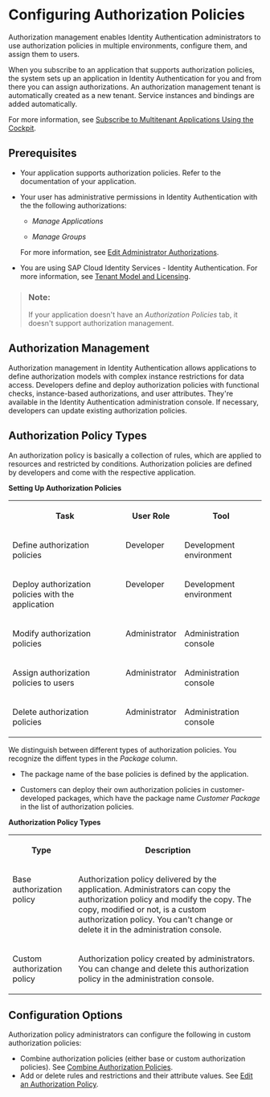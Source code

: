 <!-- loio982ac5f91d2346fda8dd8096e861fc36 -->

# Configuring Authorization Policies

Authorization management enables Identity Authentication administrators to use authorization policies in multiple environments, configure them, and assign them to users.

When you subscribe to an application that supports authorization policies, the system sets up an application in Identity Authentication for you and from there you can assign authorizations. An authorization management tenant is automatically created as a new tenant. Service instances and bindings are added automatically.

For more information, see [Subscribe to Multitenant Applications Using the Cockpit](https://help.sap.com/docs/BTP/65de2977205c403bbc107264b8eccf4b/7a3e39622be14413b2a4df7c02ca1170.html).



<a name="loio982ac5f91d2346fda8dd8096e861fc36__section_axh_vvq_swb"/>

## Prerequisites

-   Your application supports authorization policies. Refer to the documentation of your application.

-   Your user has administrative permissions in Identity Authentication with the the following authorizations:

    -   *Manage Applications*

    -   *Manage Groups*


    For more information, see [Edit Administrator Authorizations](edit-administrator-authorizations-86ee374.md).

-   You are using SAP Cloud Identity Services - Identity Authentication. For more information, see [Tenant Model and Licensing](../tenant-model-and-licensing-93160eb.md).


> ### Note:  
> If your application doesn't have an *Authorization Policies* tab, it doesn't support authorization management.



<a name="loio982ac5f91d2346fda8dd8096e861fc36__section_fnh_dfz_l5b"/>

## Authorization Management

Authorization management in Identity Authentication allows applications to define authorization models with complex instance restrictions for data access. Developers define and deploy authorization policies with functional checks, instance-based authorizations, and user attributes. They're available in the Identity Authentication administration console. If necessary, developers can update existing authorization policies.



<a name="loio982ac5f91d2346fda8dd8096e861fc36__section_r2m_vlx_l5b"/>

## Authorization Policy Types

An authorization policy is basically a collection of rules, which are applied to resources and restricted by conditions. Authorization policies are defined by developers and come with the respective application.

**Setting Up Authorization Policies**


<table>
<tr>
<th valign="top">

Task



</th>
<th valign="top">

User Role



</th>
<th valign="top">

Tool



</th>
</tr>
<tr>
<td valign="top">

Define authorization policies



</td>
<td valign="top">

Developer



</td>
<td valign="top">

Development environment



</td>
</tr>
<tr>
<td valign="top">

Deploy authorization policies with the application



</td>
<td valign="top">

Developer



</td>
<td valign="top">

Development environment



</td>
</tr>
<tr>
<td valign="top">

Modify authorization policies



</td>
<td valign="top">

Administrator



</td>
<td valign="top">

Administration console



</td>
</tr>
<tr>
<td valign="top">

Assign authorization policies to users



</td>
<td valign="top">

Administrator



</td>
<td valign="top">

Administration console



</td>
</tr>
<tr>
<td valign="top">

Delete authorization policies



</td>
<td valign="top">

Administrator



</td>
<td valign="top">

Administration console



</td>
</tr>
</table>

We distinguish between different types of authorization policies. You recognize the diffent types in the *Package* column.

-   The package name of the base policies is defined by the application.

-   Customers can deploy their own authorization policies in customer-developed packages, which have the package name *Customer Package* in the list of authorization policies.


**Authorization Policy Types**


<table>
<tr>
<th valign="top">

Type



</th>
<th valign="top">

Description



</th>
</tr>
<tr>
<td valign="top">

Base authorization policy



</td>
<td valign="top">

Authorization policy delivered by the application. Administrators can copy the authorization policy and modify the copy. The copy, modified or not, is a custom authorization policy. You can't change or delete it in the administration console.



</td>
</tr>
<tr>
<td valign="top">

Custom authorization policy



</td>
<td valign="top">

Authorization policy created by administrators. You can change and delete this authorization policy in the administration console.



</td>
</tr>
</table>



<a name="loio982ac5f91d2346fda8dd8096e861fc36__section_g4l_lsx_l5b"/>

## Configuration Options

Authorization policy administrators can configure the following in custom authorization policies:

-   Combine authorization policies \(either base or custom authorization policies\). See [Combine Authorization Policies](combine-authorization-policies-1a69414.md).
-   Add or delete rules and restrictions and their attribute values. See [Edit an Authorization Policy](edit-an-authorization-policy-c76aca6.md).


